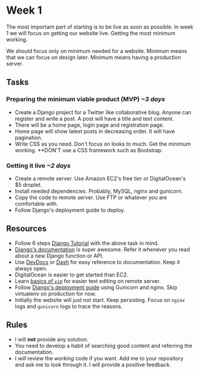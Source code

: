 # Week 1

The most important part of starting is to be live as soon as possible. In week 1 we will focus on getting our website live. Getting the most minimum working.

We should focus only on minimum needed for a website. Minimum means that we can focus on design later. Minimum means having a production server.

## Tasks

### Preparing the minimum viable product (MVP) *~3 days*

- Create a Django project for a Twitter like collaborative blog. Anyone can register and write a post. A post will have a title and text content.
- There will be a home page, login page and registration page.
- Home page will show latest posts in decreasing order. It will have pagination.
- Write CSS as you need. Don't focus on looks to much. Get the minimum working. **DON'T use a CSS framework such as Bootstrap.

### Getting it live *~2 days*

- Create a remote server. Use Amazon EC2's free tier or DigitalOcean's $5 droplet.
- Install needed dependencies. Probably, MySQL, nginx and gunicorn.
- Copy the code to remote server. Use FTP or whatever you are comfortable with.
- Follow Django's deployment guide to deploy.


## Resources

- Follow 6 steps [Django Tutorial](https://docs.djangoproject.com/en/3.1/intro/tutorial01/) with the above task in mind.
- [Django's documentation](https://docs.djangoproject.com/en/3.1/) is super awesome. Refer it whenever you read about a new Django function or API.
- Use [DevDocs](https://devdocs.io) or [Dash](https://kapeli.com/dash) for easy reference to documentation. Keep it always open.
- DigitalOcean is easier to get started than EC2.
- Learn [basics of `vim`](https://github.com/snori74/linuxupskillchallenge/blob/d0f12c3c2cf29e6860e918516cc2c5cc4b87eab1/06.md) for easier text editing on remote server.
- Follow [Django's deployment guide](https://docs.djangoproject.com/en/3.1/howto/deployment/wsgi/gunicorn/) using Gunicorn and nginx. Skip virtualenv on production for now.
- Initially the website will just not start. Keep persisting. Focus on `nginx` logs and `gunicorn` logs to trace the reasons.


## Rules

- I will **not** provide any solution.
- You need to develop a habit of searching good content and referring the documentation.
- I *will* review the *working* code if you want. Add me to your repository and ask me to look through it. I will provide a positive feedback.
